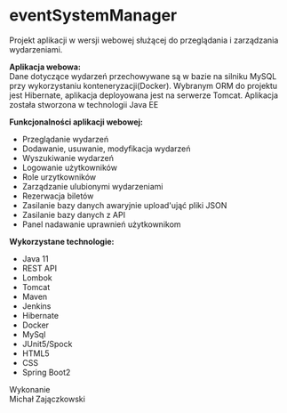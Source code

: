 <!-- #######  YAY, I AM THE SOURCE EDITOR! #########-->
<h1 dir="auto"><strong>eventSystemManager</strong></h1>
<p dir="auto">Projekt aplikacji w wersji webowej służącej do przeglądania i zarządzania wydarzeniami.</p>
<p dir="auto"><strong>Aplikacja webowa:<br /></strong>Dane dotyczące wydarzeń przechowywane są w bazie na silniku MySQL przy wykorzystaniu konteneryzacji(Docker). Wybranym ORM do projektu jest Hibernate, aplikacja deployowana jest na serwerze Tomcat. Aplikacja została stworzona w technologii Java EE</p>
<p dir="auto"><strong>Funkcjonalności aplikacji webowej:</strong></p>
<ul>
<li>Przeglądanie wydarzeń</li>
<li>Dodawanie, usuwanie, modyfikacja wydarzeń</li>
<li>Wyszukiwanie wydarzeń</li>
<li>Logowanie użytkowników</li>
<li>Role urzytkowników</li>
<li>Zarządzanie ulubionymi wydarzeniami</li>
<li>Rezerwacja bilet&oacute;w</li>
<li>Zasilanie bazy danych awaryjnie upload'ująć pliki JSON</li>
<li>Zasilanie bazy danych z API</li>
<li>Panel nadawanie uprawnień użytkownikom</li>
</ul>
<p dir="auto"><strong>Wykorzystane technologie:</strong></p>
<ul>
<li dir="auto">Java 11</li>
<li dir="auto">REST API</li>
<li dir="auto">Lombok</li>
<li dir="auto">Tomcat </li>
<li dir="auto">Maven</li>
<li dir="auto">Jenkins</li>
<li dir="auto">Hibernate</li>
<li dir="auto">Docker</li>
<li dir="auto">MySql</li>
<li dir="auto">JUnit5/Spock</li>
<li dir="auto">HTML5</li>
<li dir="auto">CSS</li>
<li dir="auto">Spring Boot2</li>
</ul>
<p dir="auto">Wykonanie <br />Michał Zajączkowski</p>
